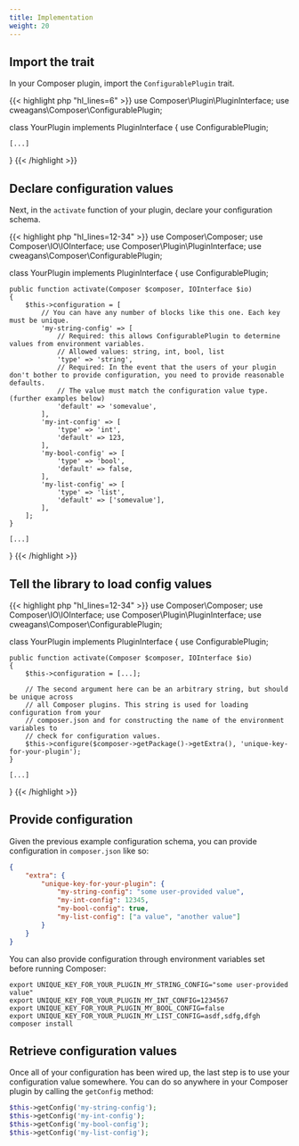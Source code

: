 ```yaml
---
title: Implementation
weight: 20
---
```


## Import the trait

In your Composer plugin, import the `ConfigurablePlugin` trait.

{{< highlight php "hl_lines=6" >}}
use Composer\Plugin\PluginInterface;
use cweagans\Composer\ConfigurablePlugin;

class YourPlugin implements PluginInterface
{
    use ConfigurablePlugin;
    
    [...]
}
{{< /highlight >}}


## Declare configuration values

Next, in the `activate` function of your plugin, declare your configuration schema.

{{< highlight php "hl_lines=12-34" >}}
use Composer\Composer;
use Composer\IO\IOInterface;
use Composer\Plugin\PluginInterface;
use cweagans\Composer\ConfigurablePlugin;

class YourPlugin implements PluginInterface
{
    use ConfigurablePlugin;

    public function activate(Composer $composer, IOInterface $io)
    {
        $this->configuration = [
            // You can have any number of blocks like this one. Each key must be unique.
            'my-string-config' => [
                // Required: this allows ConfigurablePlugin to determine values from environment variables.
                // Allowed values: string, int, bool, list
                'type' => 'string',
                // Required: In the event that the users of your plugin don't bother to provide configuration, you need to provide reasonable defaults.
                // The value must match the configuration value type. (further examples below)
                'default' => 'somevalue',          
            ],
            'my-int-config' => [
                'type' => 'int',
                'default' => 123,          
            ],
            'my-bool-config' => [
                'type' => 'bool',
                'default' => false,          
            ],
            'my-list-config' => [
                'type' => 'list',
                'default' => ['somevalue'],          
            ],
        ];
    }

    [...]    
}
{{< /highlight >}}

## Tell the library to load config values

{{< highlight php "hl_lines=12-34" >}}
use Composer\Composer;
use Composer\IO\IOInterface;
use Composer\Plugin\PluginInterface;
use cweagans\Composer\ConfigurablePlugin;

class YourPlugin implements PluginInterface
{
    use ConfigurablePlugin;

    public function activate(Composer $composer, IOInterface $io)
    {
        $this->configuration = [...];
        
        // The second argument here can be an arbitrary string, but should be unique across
        // all Composer plugins. This string is used for loading configuration from your
        // composer.json and for constructing the name of the environment variables to
        // check for configuration values.
        $this->configure($composer->getPackage()->getExtra(), 'unique-key-for-your-plugin');
    }

    [...]    
}
{{< /highlight >}}


## Provide configuration

Given the previous example configuration schema, you can provide configuration in `composer.json` like so:

```json
{
    "extra": {
        "unique-key-for-your-plugin": {
            "my-string-config": "some user-provided value",
            "my-int-config": 12345,
            "my-bool-config": true,
            "my-list-config": ["a value", "another value"]
        }
    }
}
```

You can also provide configuration through environment variables set before running Composer:

```shell
export UNIQUE_KEY_FOR_YOUR_PLUGIN_MY_STRING_CONFIG="some user-provided value"
export UNIQUE_KEY_FOR_YOUR_PLUGIN_MY_INT_CONFIG=1234567
export UNIQUE_KEY_FOR_YOUR_PLUGIN_MY_BOOL_CONFIG=false
export UNIQUE_KEY_FOR_YOUR_PLUGIN_MY_LIST_CONFIG=asdf,sdfg,dfgh
composer install
```

## Retrieve configuration values

Once all of your configuration has been wired up, the last step is to use your configuration value somewhere. You can do so anywhere in your Composer plugin by calling the `getConfig` method:

```php
$this->getConfig('my-string-config');
$this->getConfig('my-int-config');
$this->getConfig('my-bool-config');
$this->getConfig('my-list-config');
```
